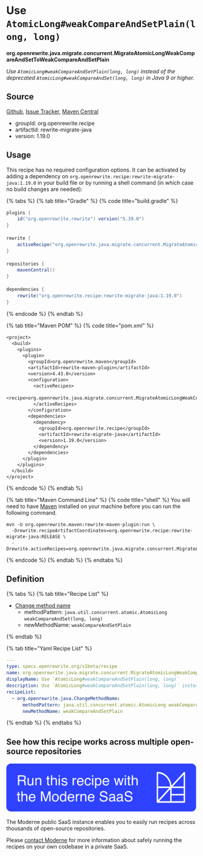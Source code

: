 # Use `AtomicLong#weakCompareAndSetPlain(long, long)`

**org.openrewrite.java.migrate.concurrent.MigrateAtomicLongWeakCompareAndSetToWeakCompareAndSetPlain**

_Use `AtomicLong#weakCompareAndSetPlain(long, long)` instead of the deprecated `AtomicLong#weakCompareAndSet(long, long)` in Java 9 or higher._

## Source

[Github](https://github.com/openrewrite/rewrite-migrate-java/blob/main/src/main/resources/META-INF/rewrite/java-concurrent-apis.yml), [Issue Tracker](https://github.com/openrewrite/rewrite-migrate-java/issues), [Maven Central](https://central.sonatype.com/artifact/org.openrewrite.recipe/rewrite-migrate-java/1.19.0/jar)

* groupId: org.openrewrite.recipe
* artifactId: rewrite-migrate-java
* version: 1.19.0


## Usage

This recipe has no required configuration options. It can be activated by adding a dependency on `org.openrewrite.recipe:rewrite-migrate-java:1.19.0` in your build file or by running a shell command (in which case no build changes are needed): 

{% tabs %}
{% tab title="Gradle" %}
{% code title="build.gradle" %}
```groovy
plugins {
    id("org.openrewrite.rewrite") version("5.39.0")
}

rewrite {
    activeRecipe("org.openrewrite.java.migrate.concurrent.MigrateAtomicLongWeakCompareAndSetToWeakCompareAndSetPlain")
}

repositories {
    mavenCentral()
}

dependencies {
    rewrite("org.openrewrite.recipe:rewrite-migrate-java:1.19.0")
}
```
{% endcode %}
{% endtab %}

{% tab title="Maven POM" %}
{% code title="pom.xml" %}
```markup
<project>
  <build>
    <plugins>
      <plugin>
        <groupId>org.openrewrite.maven</groupId>
        <artifactId>rewrite-maven-plugin</artifactId>
        <version>4.43.0</version>
        <configuration>
          <activeRecipes>
            <recipe>org.openrewrite.java.migrate.concurrent.MigrateAtomicLongWeakCompareAndSetToWeakCompareAndSetPlain</recipe>
          </activeRecipes>
        </configuration>
        <dependencies>
          <dependency>
            <groupId>org.openrewrite.recipe</groupId>
            <artifactId>rewrite-migrate-java</artifactId>
            <version>1.19.0</version>
          </dependency>
        </dependencies>
      </plugin>
    </plugins>
  </build>
</project>
```
{% endcode %}
{% endtab %}

{% tab title="Maven Command Line" %}
{% code title="shell" %}
You will need to have [Maven](https://maven.apache.org/download.cgi) installed on your machine before you can run the following command.

```shell
mvn -U org.openrewrite.maven:rewrite-maven-plugin:run \
  -Drewrite.recipeArtifactCoordinates=org.openrewrite.recipe:rewrite-migrate-java:RELEASE \
  -Drewrite.activeRecipes=org.openrewrite.java.migrate.concurrent.MigrateAtomicLongWeakCompareAndSetToWeakCompareAndSetPlain
```
{% endcode %}
{% endtab %}
{% endtabs %}


## Definition

{% tabs %}
{% tab title="Recipe List" %}
* [Change method name](../../../java/changemethodname.md)
  * methodPattern: `java.util.concurrent.atomic.AtomicLong weakCompareAndSet(long, long)`
  * newMethodName: `weakCompareAndSetPlain`

{% endtab %}

{% tab title="Yaml Recipe List" %}
```yaml
---
type: specs.openrewrite.org/v1beta/recipe
name: org.openrewrite.java.migrate.concurrent.MigrateAtomicLongWeakCompareAndSetToWeakCompareAndSetPlain
displayName: Use `AtomicLong#weakCompareAndSetPlain(long, long)`
description: Use `AtomicLong#weakCompareAndSetPlain(long, long)` instead of the deprecated `AtomicLong#weakCompareAndSet(long, long)` in Java 9 or higher.
recipeList:
  - org.openrewrite.java.ChangeMethodName:
      methodPattern: java.util.concurrent.atomic.AtomicLong weakCompareAndSet(long, long)
      newMethodName: weakCompareAndSetPlain

```
{% endtab %}
{% endtabs %}

## See how this recipe works across multiple open-source repositories

[![Moderne Link Image](/.gitbook/assets/ModerneRecipeButton.png)](https://public.moderne.io/recipes/org.openrewrite.java.migrate.concurrent.MigrateAtomicLongWeakCompareAndSetToWeakCompareAndSetPlain)

The Moderne public SaaS instance enables you to easily run recipes across thousands of open-source repositories.

Please [contact Moderne](https://moderne.io/product) for more information about safely running the recipes on your own codebase in a private SaaS.
